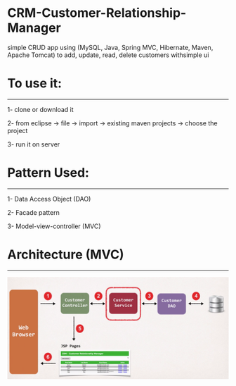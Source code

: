 # CRM-Customer-Relationship-Manager

simple CRUD app using (MySQL, Java, Spring MVC, Hibernate, Maven, Apache Tomcat) to add, update, read, delete customers withsimple ui

# To use it:
-----------

1- clone or download it

2- from eclipse -> file -> import -> existing maven projects -> choose the project

3- run it on server

# Pattern Used:
--------------

1- Data Access Object (DAO)

2- Facade pattern

3- Model-view-controller (MVC)

# Architecture (MVC)
--------------------
![Architecture](https://github.com/amrMohamedFoad/CRM-Customer-Relationship-Manager/blob/master/Architecture.png
)

